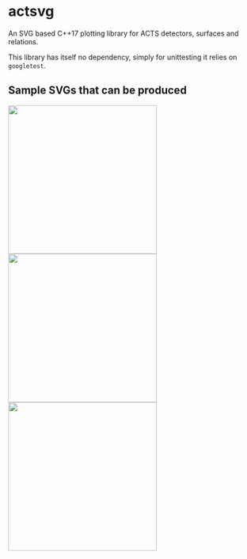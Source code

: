# actsvg

An SVG based C++17 plotting library for ACTS detectors, surfaces and relations.

This library has itself no dependency, simply for unittesting it relies on `googletest`.

## Sample SVGs that can be produced

<img src="https://github.com/acts-project/actsvg/blob/main/docs/svg/odd_pixel_barrel_xy.svg" width=300>
<img src="https://github.com/acts-project/actsvg/blob/main/docs/svg/odd_pixel_ec_xy.svg" width=300>
<img src="https://github.com/acts-project/actsvg/blob/main/docs/svg/odd_pixel_ec_grid_xy.svg" width=300>

